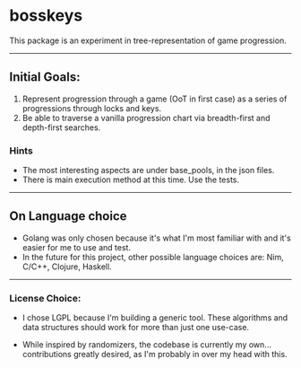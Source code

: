 # bosskeys

This package is an experiment in tree-representation of game progression. 

---
## Initial Goals:

1) Represent progression through a game (OoT in first case) as a series of progressions through locks and keys. 
2) Be able to traverse a vanilla progression chart via breadth-first and depth-first searches.

### Hints

- The most interesting aspects are under base_pools, in the json files. 
- There is main execution method at this time. Use the tests. 

---
## On Language choice

- Golang was only chosen because it's what I'm most familiar with and it's easier for me to use and test.
- In the future for this project, other possible language choices are: Nim, C/C++, Clojure, Haskell.

---

### License Choice:

- I chose LGPL because I'm building a generic tool. These algorithms and data structures should work for more than just one use-case.

- While inspired by randomizers, the codebase is currently my own... contributions greatly desired, as I'm probably in over my head with this.
